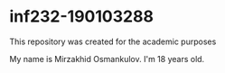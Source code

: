# inf232-190103288
This repository was created for the academic purposes

My name is Mirzakhid Osmankulov. I'm 18 years old.
